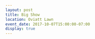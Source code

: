 ```yaml
---
layout: post
title: Big Show
location: Oviatt Lawn
event_date: 2017-10-07T15:00:00-07:00
display: true
---
```


